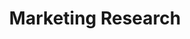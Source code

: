 ---
layout: default
image: emily.jpg
name: Emily Lokteff
title: Marketing Research
order: 12

social: 
  - account: twitter
    username: EmilyLokteff
  - account: facebook
    username: emily.lokteff
  - account: instagram
    username: emilylokteff
  - account: spotify
    username: 1235186594
    
---